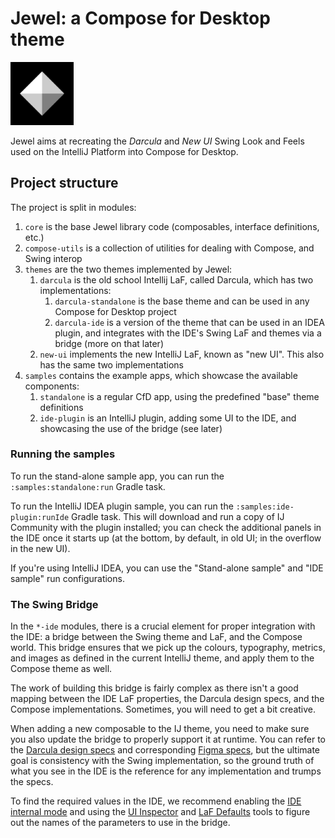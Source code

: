 # Jewel: a Compose for Desktop theme

<img alt="Jewel logo" src="art/jewel-logo.svg" width="20%"/>

Jewel aims at recreating the _Darcula_ and _New UI_ Swing Look and Feels used on the IntelliJ Platform into Compose for Desktop.

## Project structure

The project is split in modules:

1. `core` is the base Jewel library code (composables, interface definitions, etc.)
2. `compose-utils` is a collection of utilities for dealing with Compose, and Swing interop
3. `themes` are the two themes implemented by Jewel:
    1. `darcula` is the old school Intellij LaF, called Darcula, which has two implementations:
        1. `darcula-standalone` is the base theme and can be used in any Compose for Desktop project
        2. `darcula-ide` is a version of the theme that can be used in an IDEA plugin, and integrates with the IDE's Swing LaF and themes via a
           bridge (more
           on that later)
    2. `new-ui` implements the new IntelliJ LaF, known as "new UI". This also has the same two implementations
4. `samples` contains the example apps, which showcase the available components:
    1. `standalone` is a regular CfD app, using the predefined "base" theme definitions
    2. `ide-plugin` is an IntelliJ plugin, adding some UI to the IDE, and showcasing the use of the bridge (see later)

### Running the samples

To run the stand-alone sample app, you can run the `:samples:standalone:run` Gradle task.

To run the IntelliJ IDEA plugin sample, you can run the `:samples:ide-plugin:runIde` Gradle task. This will download and run a copy of IJ Community
with the plugin installed; you can check the additional panels in the IDE once it starts up (at the bottom, by default, in old UI; in the overflow
in the new UI).

If you're using IntelliJ IDEA, you can use the "Stand-alone sample" and "IDE sample" run configurations.

### The Swing Bridge

In the `*-ide` modules, there is a crucial element for proper integration with the IDE: a bridge between the Swing theme and LaF, and the Compose
world.
This bridge ensures that we pick up the colours, typography, metrics, and images as defined in the current IntelliJ theme, and apply them to the
Compose theme as well.

The work of building this bridge is fairly complex as there isn't a good mapping between the IDE LaF properties, the Darcula design specs, and the
Compose implementations. Sometimes, you will need to get a bit creative.

When adding a new composable to the IJ theme, you need to make sure you also update the bridge to properly support it at runtime. You can refer to the
[Darcula design specs](https://jetbrains.design/intellij) and corresponding [Figma specs](https://jetbrains.design/intellij/resources/UI_kit/), but
the ultimate goal is consistency with the Swing implementation, so the ground truth of what you see in the IDE is the reference for any implementation
and trumps the specs.

To find the required values in the IDE, we recommend enabling
the [IDE internal mode](https://plugins.jetbrains.com/docs/intellij/enabling-internal.html)
and using the [UI Inspector](https://plugins.jetbrains.com/docs/intellij/internal-ui-inspector.html) and
[LaF Defaults](https://plugins.jetbrains.com/docs/intellij/internal-ui-laf-defaults.html) tools to figure out the names of the parameters to use in
the bridge.
